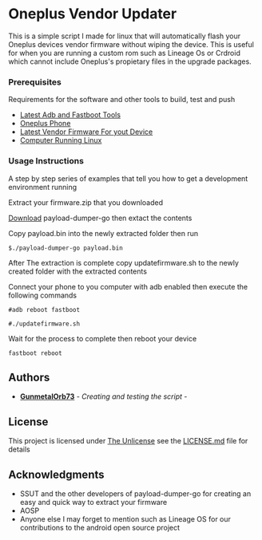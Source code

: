 # Oneplus Vendor Updater

This is a simple script I made for linux that will automatically flash your Oneplus devices vendor firmware without wiping the device. This is useful for when you are running a custom rom such as Lineage Os or Crdroid which cannot include Oneplus's propietary files in the upgrade packages.



### Prerequisites

Requirements for the software and other tools to build, test and push 
- [Latest Adb and Fastboot Tools](https://developer.android.com/studio/releases/platform-tools#downloads)
- [Oneplus Phone](https://www.oneplus.com/store/phone)
- [Latest Vendor Firmware For yout Device](https://www.oneplus.com/global/support/softwareupgrade)
- [Computer Running Linux](#)

### Usage Instructions

A step by step series of examples that tell you how to get a development
environment running

Extract your firmware.zip that you downloaded

  [Download](https://github.com/ssut/payload-dumper-go/releases) payload-dumper-go then extact the contents

Copy payload.bin into the newly extracted folder then run
  
  ```$./payload-dumper-go payload.bin```

  After The extraction is complete copy updatefirmware.sh to the newly created folder with the extracted contents

  Connect your phone to you computer with adb enabled then execute the following commands
  
  ```#adb reboot fastboot```
  
  ```#./updatefirmware.sh```

  Wait for the process to complete then reboot your device
  
  ```fastboot reboot```


## Authors

  - [**GunmetalOrb73**](https://github.com/GunmetalOrb73) - *Creating and testing the script* -
    


## License

This project is licensed under [The Unlicense](LICENSE.md) see the [LICENSE.md](LICENSE.md) file for
details

## Acknowledgments

  - SSUT and the other developers of payload-dumper-go for creating an easy and quick way to extract your firmware
  - AOSP
  - Anyone else I may forget to mention such as Lineage OS for our contributions to the android open source project
